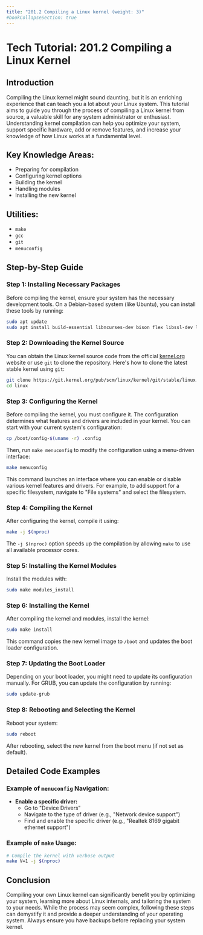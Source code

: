 ```yaml
---
title: "201.2 Compiling a Linux kernel (weight: 3)"
#bookCollapseSection: true
---
```


# Tech Tutorial: 201.2 Compiling a Linux Kernel

## Introduction

Compiling the Linux kernel might sound daunting, but it is an enriching experience that can teach you a lot about your Linux system. This tutorial aims to guide you through the process of compiling a Linux kernel from source, a valuable skill for any system administrator or enthusiast. Understanding kernel compilation can help you optimize your system, support specific hardware, add or remove features, and increase your knowledge of how Linux works at a fundamental level.

## Key Knowledge Areas:

- Preparing for compilation
- Configuring kernel options
- Building the kernel
- Handling modules
- Installing the new kernel

## Utilities:

- `make`
- `gcc`
- `git`
- `menuconfig`

## Step-by-Step Guide

### Step 1: Installing Necessary Packages

Before compiling the kernel, ensure your system has the necessary development tools. On a Debian-based system (like Ubuntu), you can install these tools by running:

```bash
sudo apt update
sudo apt install build-essential libncurses-dev bison flex libssl-dev libelf-dev
```

### Step 2: Downloading the Kernel Source

You can obtain the Linux kernel source code from the official [kernel.org](https://www.kernel.org/) website or use `git` to clone the repository. Here's how to clone the latest stable kernel using `git`:

```bash
git clone https://git.kernel.org/pub/scm/linux/kernel/git/stable/linux.git
cd linux
```

### Step 3: Configuring the Kernel

Before compiling the kernel, you must configure it. The configuration determines what features and drivers are included in your kernel. You can start with your current system's configuration:

```bash
cp /boot/config-$(uname -r) .config
```

Then, run `make menuconfig` to modify the configuration using a menu-driven interface:

```bash
make menuconfig
```

This command launches an interface where you can enable or disable various kernel features and drivers. For example, to add support for a specific filesystem, navigate to "File systems" and select the filesystem.

### Step 4: Compiling the Kernel

After configuring the kernel, compile it using:

```bash
make -j $(nproc)
```

The `-j $(nproc)` option speeds up the compilation by allowing `make` to use all available processor cores.

### Step 5: Installing the Kernel Modules

Install the modules with:

```bash
sudo make modules_install
```

### Step 6: Installing the Kernel

After compiling the kernel and modules, install the kernel:

```bash
sudo make install
```

This command copies the new kernel image to `/boot` and updates the boot loader configuration.

### Step 7: Updating the Boot Loader

Depending on your boot loader, you might need to update its configuration manually. For GRUB, you can update the configuration by running:

```bash
sudo update-grub
```

### Step 8: Rebooting and Selecting the Kernel

Reboot your system:

```bash
sudo reboot
```

After rebooting, select the new kernel from the boot menu (if not set as default).

## Detailed Code Examples

### Example of `menuconfig` Navigation:

- **Enable a specific driver:**
  - Go to "Device Drivers"
  - Navigate to the type of driver (e.g., "Network device support")
  - Find and enable the specific driver (e.g., "Realtek 8169 gigabit ethernet support")

### Example of `make` Usage:

```bash
# Compile the kernel with verbose output
make V=1 -j $(nproc)
```

## Conclusion

Compiling your own Linux kernel can significantly benefit you by optimizing your system, learning more about Linux internals, and tailoring the system to your needs. While the process may seem complex, following these steps can demystify it and provide a deeper understanding of your operating system. Always ensure you have backups before replacing your system kernel.